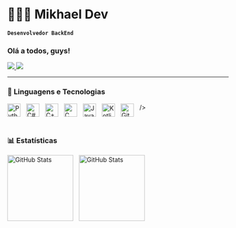 # 👨🏻‍💻  Mikhael Dev

**`Desenvolvedor BackEnd`**

### Olá a todos, guys!

<div> 
    <a href="https://www.youtube.com/@MikhaDev" 
        target="_blank">
            <img src="https://img.shields.io/badge/YouTube-FF0000?style=for-the-badge&logo=youtube&logoColor=white" 
        target="_blank">
    </a>
    <a href="https://instagram.com/codecristo" 
        target="_blank">
            <img src="https://img.shields.io/badge/-Instagram-%23E4405F?style=for-the-badge&logo=instagram&logoColor=white" 
        target="_blank">
    </a>
</div>

---


### 🤖 Linguagens e Tecnologias

<div>
    <img 
        align="left" 
        alt="Python" 
        title="Python"
        width="30px" 
        style="padding-right: 10px;" 
        src="https://cdn.jsdelivr.net/gh/devicons/devicon@latest/icons/python/python-original.svg" 
    />
    <img 
        align="left" 
        alt="C#"
        title="C#" 
        width="30px" 
        style="padding-right: 10px;" 
        src="https://cdn.jsdelivr.net/gh/devicons/devicon@latest/icons/csharp/csharp-original.svg" 
    />
    <img 
        align="left" 
        alt="C++" 
        title="C++"
        width="30px" 
        style="padding-right: 10px;" 
        src="https://cdn.jsdelivr.net/gh/devicons/devicon@latest/icons/cplusplus/cplusplus-original.svg"
    />
    <img 
        align="left" 
        alt="C" 
        title="C"
        width="30px" 
        style="padding-right: 10px;" 
        src="https://cdn.jsdelivr.net/gh/devicons/devicon@latest/icons/c/c-original.svg" />       
    />
    <img 
        align="left" 
        alt="Java"
        title="Java" 
        width="30px" 
        style="padding-right: 10px;" 
        src="https://cdn.jsdelivr.net/gh/devicons/devicon@latest/icons/java/java-original.svg"
    />
    <img 
        align="left" 
        alt="Kotlin"
        title="Kotlin" 
        width="30px" 
        style="padding-right: 10px;" 
        src="https://cdn.jsdelivr.net/gh/devicons/devicon@latest/icons/kotlin/kotlin-original.svg" 
    />
    <img 
        align="left" 
        alt="Git" 
        title="Git"
        width="30px" 
        style="padding-right: 10px;" 
        src="https://cdn.jsdelivr.net/gh/devicons/devicon@latest/icons/git/git-original.svg" 
    />
</div>

<br/>
<br/>

### 📊 Estatísticas
<div>
    <p>
      <img 
        align="left" 
        alt="GitHub Stats" 
        height="150" 
        style="padding-right: 10px;" 
        src="https://github-readme-stats.vercel.app/api?username=devmikha&show_icons=true&theme=gotham&include_all_commits=true&locale=pt-br" 
      />
    <img 
          align="left" 
          alt="GitHub Stats" 
          height="150" 
          src="https://github-readme-stats.vercel.app/api/top-langs/?username=devmikha&theme=gotham&layout=compact&custom_title=Tecnologias&langs_count=7" 
      />
    </p>
</div>
